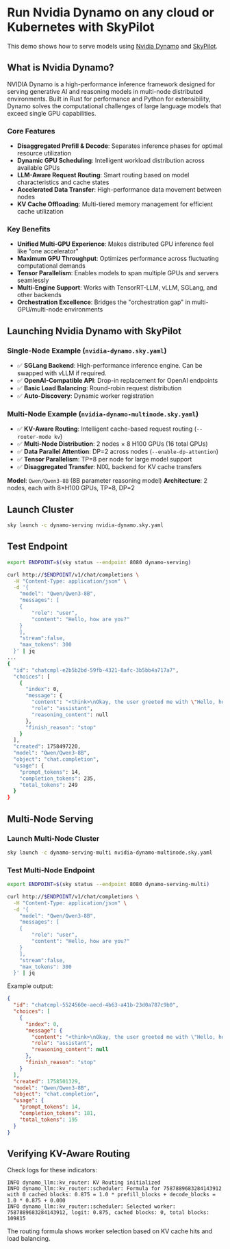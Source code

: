 # Run Nvidia Dynamo on any cloud or Kubernetes with SkyPilot

This demo shows how to serve models using [Nvidia Dynamo](https://github.com/ai-dynamo/dynamo) and [SkyPilot](https://docs.skypilot.co/en/latest/docs/index.html).

## What is Nvidia Dynamo?

NVIDIA Dynamo is a high-performance inference framework designed for serving generative AI and reasoning models in multi-node distributed environments. Built in Rust for performance and Python for extensibility, Dynamo solves the computational challenges of large language models that exceed single GPU capabilities.

### Core Features
- **Disaggregated Prefill & Decode**: Separates inference phases for optimal resource utilization
- **Dynamic GPU Scheduling**: Intelligent workload distribution across available GPUs
- **LLM-Aware Request Routing**: Smart routing based on model characteristics and cache states
- **Accelerated Data Transfer**: High-performance data movement between nodes
- **KV Cache Offloading**: Multi-tiered memory management for efficient cache utilization

### Key Benefits
- **Unified Multi-GPU Experience**: Makes distributed GPU inference feel like "one accelerator"
- **Maximum GPU Throughput**: Optimizes performance across fluctuating computational demands
- **Tensor Parallelism**: Enables models to span multiple GPUs and servers seamlessly
- **Multi-Engine Support**: Works with TensorRT-LLM, vLLM, SGLang, and other backends
- **Orchestration Excellence**: Bridges the "orchestration gap" in multi-GPU/multi-node environments

## Launching Nvidia Dynamo with SkyPilot

### Single-Node Example (`nvidia-dynamo.sky.yaml`)
- ✅ **SGLang Backend**: High-performance inference engine. Can be swapped with vLLM if required.
- ✅ **OpenAI-Compatible API**: Drop-in replacement for OpenAI endpoints
- ✅ **Basic Load Balancing**: Round-robin request distribution
- ✅ **Auto-Discovery**: Dynamic worker registration

### Multi-Node Example (`nvidia-dynamo-multinode.sky.yaml`)
- ✅ **KV-Aware Routing**: Intelligent cache-based request routing (`--router-mode kv`)
- ✅ **Multi-Node Distribution**: 2 nodes × 8 H100 GPUs (16 total GPUs)
- ✅ **Data Parallel Attention**: DP=2 across nodes (`--enable-dp-attention`)
- ✅ **Tensor Parallelism**: TP=8 per node for large model support
- ✅ **Disaggregated Transfer**: NIXL backend for KV cache transfers

**Model**: `Qwen/Qwen3-8B` (8B parameter reasoning model)
**Architecture**: 2 nodes, each with 8×H100 GPUs, TP=8, DP=2

## Launch Cluster

```bash
sky launch -c dynamo-serving nvidia-dynamo.sky.yaml
```

## Test Endpoint

```bash
export ENDPOINT=$(sky status --endpoint 8080 dynamo-serving)

curl http://$ENDPOINT/v1/chat/completions \
  -H "Content-Type: application/json" \
  -d '{
    "model": "Qwen/Qwen3-8B",
    "messages": [
    {
        "role": "user",
        "content": "Hello, how are you?"
    }
    ],
    "stream":false,
    "max_tokens": 300
  }' | jq
...
{
  "id": "chatcmpl-e2b5b2bd-59fb-4321-8afc-3b5bb4a717a7",
  "choices": [
    {
      "index": 0,
      "message": {
        "content": "<think>\nOkay, the user greeted me with \"Hello, how are you?\" I should respond in a friendly and natural way. Let me think about the appropriate response.\n\nFirst, I need to acknowledge their greeting. Maybe start with a cheerful \"Hello!\" to match their tone. Then, I should mention that I'm just a virtual assistant, so I don't have feelings, but I'm here to help. It's important to keep it conversational.\n\nI should make sure to invite them to ask questions or share what they need help with. That way, it's open-ended and encourages further interaction. Also, adding an emoji like 😊 can make the response more friendly and approachable.\n\nWait, should I mention my name again? Maybe not necessary since the user already knows. Just keep it simple and welcoming. Let me check the example response they provided. Yes, it's similar to that. I think that's all. Keep the tone positive and helpful.\n</think>\n\nHello! 😊 I'm just a virtual assistant, so I don't have feelings, but I'm here to help you with whatever you need! What can I assist you with today?",
        "role": "assistant",
        "reasoning_content": null
      },
      "finish_reason": "stop"
    }
  ],
  "created": 1758497220,
  "model": "Qwen/Qwen3-8B",
  "object": "chat.completion",
  "usage": {
    "prompt_tokens": 14,
    "completion_tokens": 235,
    "total_tokens": 249
  }
}
```

## Multi-Node Serving

### Launch Multi-Node Cluster

```bash
sky launch -c dynamo-serving-multi nvidia-dynamo-multinode.sky.yaml
```

### Test Multi-Node Endpoint

```bash
export ENDPOINT=$(sky status --endpoint 8080 dynamo-serving-multi)

curl http://$ENDPOINT/v1/chat/completions \
  -H "Content-Type: application/json" \
  -d '{
    "model": "Qwen/Qwen3-8B",
    "messages": [
    {
        "role": "user",
        "content": "Hello, how are you?"
    }
    ],
    "stream":false,
    "max_tokens": 300
  }' | jq
```

Example output:
```json
{
  "id": "chatcmpl-5524560e-aecd-4b63-a41b-23d0a787c9b0",
  "choices": [
    {
      "index": 0,
      "message": {
        "content": "<think>\nOkay, the user greeted me with \"Hello, how are you?\" I need to respond appropriately. Let me start by acknowledging their greeting. I should mention that I'm an AI assistant, so I don't have feelings, but I'm here to help.\n\nI should keep the response friendly and open-ended. Maybe ask them how they're doing to encourage a conversation. Let me check if there's anything specific they might need. Oh, maybe they have a question or need assistance with something. I should make sure to invite them to ask for help if needed. Also, keep the tone positive and approachable. Alright, putting it all together now.\n</think>\n\nHello! I'm just a virtual assistant, so I don't have feelings, but I'm here and ready to help! How are you today? 😊 If you have any questions or need assistance, feel free to ask!",
        "role": "assistant",
        "reasoning_content": null
      },
      "finish_reason": "stop"
    }
  ],
  "created": 1758501329,
  "model": "Qwen/Qwen3-8B",
  "object": "chat.completion",
  "usage": {
    "prompt_tokens": 14,
    "completion_tokens": 181,
    "total_tokens": 195
  }
}
```

## Verifying KV-Aware Routing

Check logs for these indicators:

```
INFO dynamo_llm::kv_router: KV Routing initialized
INFO dynamo_llm::kv_router::scheduler: Formula for 7587889683284143912 with 0 cached blocks: 0.875 = 1.0 * prefill_blocks + decode_blocks = 1.0 * 0.875 + 0.000
INFO dynamo_llm::kv_router::scheduler: Selected worker: 7587889683284143912, logit: 0.875, cached blocks: 0, total blocks: 109815
```

The routing formula shows worker selection based on KV cache hits and load balancing.